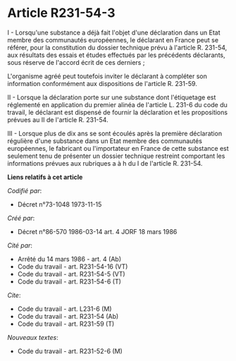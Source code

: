 # Article R231-54-3

I - Lorsqu'une substance a déjà fait l'objet d'une déclaration dans un Etat membre des communautés européennes, le déclarant
en France peut se référer, pour la constitution du dossier technique prévu à l'article R. 231-54, aux résultats des essais et
études effectués par les précédents déclarants, sous réserve de l'accord écrit de ces derniers ;

L'organisme agréé peut toutefois inviter le déclarant à compléter son information conformément aux dispositions de l'article
R. 231-59.

II - Lorsque la déclaration porte sur une substance dont l'étiquetage est réglementé en application du premier alinéa de
l'article L. 231-6 du code du travail, le déclarant est dispensé de fournir la déclaration et les propositions prévues au II
de l'article R. 231-54.

III - Lorsque plus de dix ans se sont écoulés après la première déclaration régulière d'une substance dans un Etat membre des
communautés européennes, le fabricant ou l'importateur en France de cette substance est seulement tenu de présenter un
dossier technique restreint comportant les informations prévues aux rubriques a à h du I de l'article R. 231-54.

**Liens relatifs à cet article**

_Codifié par_:

  - Décret n°73-1048 1973-11-15

_Créé par_:

  - Décret n°86-570 1986-03-14 art. 4 JORF 18 mars 1986

_Cité par_:

  - Arrêté du 14 mars 1986 - art. 4 (Ab)
  - Code du travail - art. R231-54-16 (VT)
  - Code du travail - art. R231-54-5 (VT)
  - Code du travail - art. R231-54-6 (T)

_Cite_:

  - Code du travail - art. L231-6 (M)
  - Code du travail - art. R231-54 (Ab)
  - Code du travail - art. R231-59 (T)

_Nouveaux textes_:

  - Code du travail - art. R231-52-6 (M)
